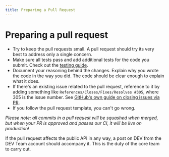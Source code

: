 ```yaml
---
title: Preparing a Pull Request
---
```


# Preparing a pull request

- Try to keep the pull requests small. A pull request should try its very best to address only a single concern.
- Make sure all tests pass and add additional tests for the code you submit. Check out the [testing guide](/tests).
- Document your reasoning behind the changes. Explain why you wrote the code in the way you did. The code should be clear enough to explain what it does.
- If there's an existing issue related to the pull request, reference to it by adding something like `References/Closes/Fixes/Resolves #305`, where 305 is the issue number. See [GitHub's own guide on closing issues via PR](https://github.com/blog/1506-closing-issues-via-pull-requests).
- If you follow the pull request template, you can't go wrong.

_Please note: all commits in a pull request will be squashed when merged, but when your PR is approved and passes our CI, it will be live on production!_

If the pull request affects the public API in any way, a post on DEV from the DEV Team account should accompany it. This is the duty of the core team to carry out.
